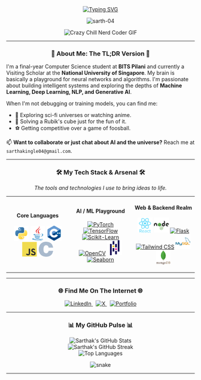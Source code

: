 <div align="center">
  
<a href="https://git.io/typing-svg">
  <img src="https://readme-typing-svg.demolab.com?font=Fira+Code&weight=600&size=25&pause=1000&color=00BFFF&center=true&vCenter=true&width=550&lines=Hey+there%2C+I'm+Sarthak+Ingle!&center=true" alt="Typing SVG">
</a>

<p>
  <img src="https://komarev.com/ghpvc/?username=sarth-04&label=PROFILE+VIEWS&color=00BFFF&style=for-the-badge" alt="sarth-04" />
</p>

</div>

<p align="center">
  <img src="https://media.giphy.com/media/CajpS22dIuA8w/giphy.gif" alt="Crazy Chill Nerd Coder GIF" width="65%">
</p>

---

### <p align="center">🤖 About Me: The TL;DR Version 🤖</p>

I'm a final-year Computer Science student at **BITS Pilani** and currently a Visiting Scholar at the **National University of Singapore**. My brain is basically a playground for neural networks and algorithms. I'm passionate about building intelligent systems and exploring the depths of **Machine Learning, Deep Learning, NLP, and Generative AI**.

When I'm not debugging or training models, you can find me:
- 🚀 Exploring sci-fi universes or watching anime.
- 🧠 Solving a Rubik's cube just for the fun of it.
- ⚽ Getting competitive over a game of foosball.

📫 **Want to collaborate or just chat about AI and the universe?** Reach me at `sarthakingle04@gmail.com`.

---

### <p align="center">🛠️ My Tech Stack & Arsenal 🛠️</p>

<p align="center"><em>The tools and technologies I use to bring ideas to life.</em></p>

<table align="center" width="100%">
  <tr>
    <td align="center" width="33%">
      <h4 align="center">Core Languages</h4>
      <p align="center">
        <a href="https://www.python.org" target="_blank"><img src="https://raw.githubusercontent.com/devicons/devicon/master/icons/python/python-original.svg" alt="Python" width="40" height="40"/></a>
        <a href="https://www.java.com" target="_blank"><img src="https://raw.githubusercontent.com/devicons/devicon/master/icons/java/java-original.svg" alt="Java" width="40" height="40"/></a>
        <a href="https://www.w3schools.com/cpp/" target="_blank"><img src="https://raw.githubusercontent.com/devicons/devicon/master/icons/cplusplus/cplusplus-original.svg" alt="C++" width="40" height="40"/></a>
        <a href="https://developer.mozilla.org/en-US/docs/Web/JavaScript" target="_blank"><img src="https://raw.githubusercontent.com/devicons/devicon/master/icons/javascript/javascript-original.svg" alt="JavaScript" width="40" height="40"/></a>
        <a href="https://www.cprogramming.com/" target="_blank"><img src="https://raw.githubusercontent.com/devicons/devicon/master/icons/c/c-original.svg" alt="C" width="40" height="40"/></a>
      </p>
    </td>
    <td align="center" width="33%">
      <h4 align="center">AI / ML Playground</h4>
      <p align="center">
        <a href="https://pytorch.org/" target="_blank"><img src="https://www.vectorlogo.zone/logos/pytorch/pytorch-icon.svg" alt="PyTorch" width="40" height="40"/></a>
        <a href="https://www.tensorflow.org" target="_blank"><img src="https://www.vectorlogo.zone/logos/tensorflow/tensorflow-icon.svg" alt="TensorFlow" width="40" height="40"/></a>
        <a href="https://scikit-learn.org/" target="_blank"><img src="https://upload.wikimedia.org/wikipedia/commons/0/05/Scikit_learn_logo_small.svg" alt="Scikit-Learn" width="40" height="40"/></a>
        <a href="https://opencv.org/" target="_blank"><img src="https://www.vectorlogo.zone/logos/opencv/opencv-icon.svg" alt="OpenCV" width="40" height="40"/></a>
        <a href="https://pandas.pydata.org/" target="_blank"><img src="https://raw.githubusercontent.com/devicons/devicon/master/icons/pandas/pandas-original.svg" alt="Pandas" width="40" height="40"/></a>
        <a href="https://seaborn.pydata.org/" target="_blank"><img src="https://seaborn.pydata.org/_images/logo-mark-lightbg.svg" alt="Seaborn" width="40" height="40"/></a>
      </p>
    </td>
    <td align="center" width="33%">
      <h4 align="center">Web & Backend Realm</h4>
      <p align="center">
        <a href="https://reactjs.org/" target="_blank"><img src="https://raw.githubusercontent.com/devicons/devicon/master/icons/react/react-original-wordmark.svg" alt="React" width="40" height="40"/></a>
        <a href="https://nodejs.org/" target="_blank"><img src="https://raw.githubusercontent.com/devicons/devicon/master/icons/nodejs/nodejs-original-wordmark.svg" alt="Node.js" width="40" height="40"/></a>
        <a href="https://flask.palletsprojects.com/" target="_blank"><img src="https://www.vectorlogo.zone/logos/pocoo_flask/pocoo_flask-icon.svg" alt="Flask" width="40" height="40"/></a>
        <a href="https://tailwindcss.com/" target="_blank"><img src="https://www.vectorlogo.zone/logos/tailwindcss/tailwindcss-icon.svg" alt="Tailwind CSS" width="40" height="40"/></a>
        <a href="https://www.mysql.com/" target="_blank"><img src="https://raw.githubusercontent.com/devicons/devicon/master/icons/mysql/mysql-original-wordmark.svg" alt="MySQL" width="40" height="40"/></a>
        <a href="https://www.mongodb.com/" target="_blank"><img src="https://raw.githubusercontent.com/devicons/devicon/master/icons/mongodb/mongodb-original-wordmark.svg" alt="MongoDB" width="40" height="40"/></a>
      </p>
    </td>
  </tr>
</table>

---

### <p align="center">🌐 Find Me On The Internet 🌐</p>

<p align="center">
  <a href="https://linkedin.com/in/sarthak-ingle" target="_blank">
    <img src="https://img.shields.io/badge/LinkedIn-0077B5?style=for-the-badge&logo=linkedin&logoColor=white" alt="LinkedIn"/>
  </a>
  &nbsp;
  <a href="https://x.com/YourTwitterHandle" target="_blank"> 
    <img src="https://img.shields.io/badge/X-000000?style=for-the-badge&logo=x&logoColor=white" alt="X"/>
  </a>
  &nbsp;
  <a href="https://your-portfolio-url.com" target="_blank">
    <img src="https://img.shields.io/badge/Portfolio-3423A6?style=for-the-badge&logo=google-chrome&logoColor=white" alt="Portfolio"/>
  </a>
</p>

---

### <p align="center">📊 My GitHub Pulse 📊</p>

<div align="center">

<img src="https://github-readme-stats.vercel.app/api?username=sarth-04&show_icons=true&theme=tokyonight&icon_color=79ff97&hide_border=true&count_private=true" alt="Sarthak's GitHub Stats" />
<br/>
<img src="https://github-readme-streak-stats.herokuapp.com/?user=sarth-04&theme=tokyonight&hide_border=true" alt="Sarthak's GitHub Streak" />
<br/>
<img src="https://github-readme-stats.vercel.app/api/top-langs/?username=sarth-04&layout=compact&theme=tokyonight&hide_border=true" alt="Top Languages" />

</div>

<p align="center">
  <img src="https://github.com/sarth-04/sarth-04/blob/output/github-contribution-grid-snake.svg" alt="snake" />
</p>

---
